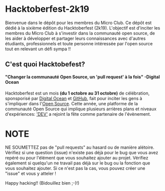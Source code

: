# Hacktoberfest-2k19

Bienvenue dans le dépôt pour les membres du Micro Club. Ce dépôt est dédié à la sixième édition du Hacktoberfest (2k19). L'objectif est d'inciter les membres du Micro Club à s'investir dans la communauté open source, de les aider à développer et partager leurs connaissances avec d'autres étudiants, professionnels et toute personne intéressée par l'open source tout en relevant un défi sympa !!

## C'est quoi Hacktobefest?
#### "Changer la communauté Open Source, un 'pull request' à la fois" -Digital Ocean
Hacktoberfest est un mois **(du 1 octobre au 31 octobre)** de célébration, sponsporisé par [Digital Ocean](https://www.digitalocean.com/) et [GitHub](https://github.com/blog/2433-celebrate-open-source-this-october-with-hacktoberfest), fait pour inciter les gens à s'impliquer dans l'[Open Source](https://github.com/open-source). Cette année, une platforme de la communauté Open Source qui implique plusieurs arrières plans et niveaux d'expériences: ['DEV'](https://dev.to/) a rejoint la fête comme partenaire de l'évènement.

# NOTE

NE SOUMETTEZ pas de "pull requests" au hasard ou de manière alétoire.
Vérifiez si une question (issue) n'existe pas déjà pour le bug que vous avez repéré ou pour l'élément que vous souhaitez ajouter au projet. Vérifiez également si quelqu'un ne travail pas déjà sur le bug ou la fonction que vous souhaitez ajouter. Si ce n'est pas la cas, vous pouvez créer une "issue" et vous y atteler !

Happy hacking!! (Bidouillez bien ;-)!)
